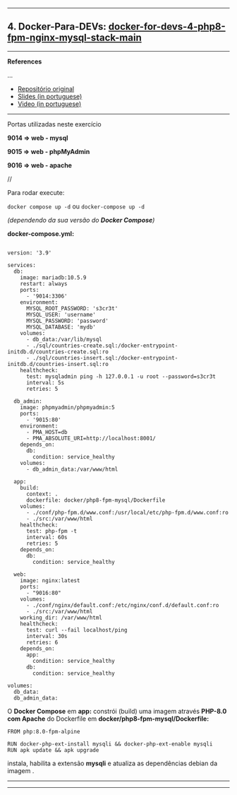<hr>
<!-- 4. Docker-Para-DEVs: -->

## 4. Docker-Para-DEVs: [docker-for-devs-4-php8-fpm-nginx-mysql-stack-main](https://github.com/vladimirpezzole/Docker-Para-DEVs/tree/main/docker-for-devs-4-php8-fpm-nginx-mysql-stack-main)

<hr>

**References**

...

* [Repositório original](https://github.com/luismr/docker-for-devs-4-php8-fpm-nginx-mysql-stack) 
* [Slides (in portuguese)](https://docs.google.com/presentation/d/1jLx_LNRzHI8NUX-8FaDOjcpzPmRfIg4bfuXGGNLGyeg/edit?usp=sharing)
* [Video (in portuguese)](https://youtu.be/Bpzyut_fXeA) 

<hr>

Portas utilizadas neste exercício

**9014 => web - mysql**

**9015 => web - phpMyAdmin**

**9016 => web - apache**

// 

Para rodar execute:

`docker compose up -d` ou `docker-compose up -d ` 

<i>(dependendo da sua versão do **Docker  Compose**)</i>

**docker-compose.yml:**

```

version: '3.9'

services:
  db:
    image: mariadb:10.5.9
    restart: always
    ports:
      - '9014:3306'
    environment:
      MYSQL_ROOT_PASSWORD: 's3cr3t'
      MYSQL_USER: 'username'
      MYSQL_PASSWORD: 'password'
      MYSQL_DATABASE: 'mydb'
    volumes:
      - db_data:/var/lib/mysql
      - ./sql/countries-create.sql:/docker-entrypoint-initdb.d/countries-create.sql:ro
      - ./sql/countries-insert.sql:/docker-entrypoint-initdb.d/countries-insert.sql:ro
    healthcheck:
      test: mysqladmin ping -h 127.0.0.1 -u root --password=s3cr3t
      interval: 5s
      retries: 5

  db_admin:
    image: phpmyadmin/phpmyadmin:5
    ports:
      - '9015:80'
    environment:
      - PMA_HOST=db
      - PMA_ABSOLUTE_URI=http://localhost:8001/
    depends_on:
      db:
        condition: service_healthy
    volumes:
      - db_admin_data:/var/www/html

  app:
    build:
      context: .
      dockerfile: docker/php8-fpm-mysql/Dockerfile
    volumes:
      - ./conf/php-fpm.d/www.conf:/usr/local/etc/php-fpm.d/www.conf:ro
      - ./src:/var/www/html
    healthcheck:
      test: php-fpm -t
      interval: 60s
      retries: 5
    depends_on:
      db:
        condition: service_healthy

  web:
    image: nginx:latest
    ports:
      - "9016:80"
    volumes:
      - ./conf/nginx/default.conf:/etc/nginx/conf.d/default.conf:ro
      - ./src:/var/www/html
    working_dir: /var/www/html
    healthcheck:
      test: curl --fail localhost/ping
      interval: 30s
      retries: 6
    depends_on:
      app:
        condition: service_healthy
      db:
        condition: service_healthy

volumes:
  db_data:
  db_admin_data:

```

O **Docker Compose** em **app:** constrói (build) uma imagem através **PHP-8.0 com Apache** do Dockerfile em **docker/php8-fpm-mysql/Dockerfile:**

```
FROM php:8.0-fpm-alpine

RUN docker-php-ext-install mysqli && docker-php-ext-enable mysqli
RUN apk update && apk upgrade

```

instala, habilita a extensão **mysqli** e atualiza as dependências debian da imagem .

<hr>


<hr>